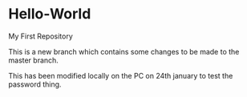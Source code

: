 # Hello-World
My First Repository

This is a new branch which contains some changes to be made to the master branch.

This has been modified locally on the PC on 24th january to test the password thing.
